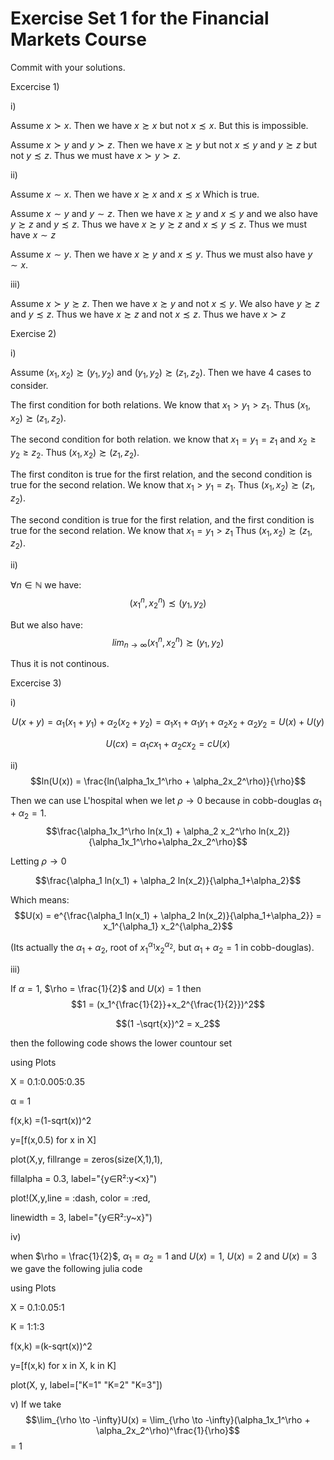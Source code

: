 # Exercise Set 1 for the Financial Markets Course

Commit with your solutions.

Excercise 1)

i)

Assume $x \succ x$. Then we have $x \succsim x$ but not $x \precsim x$. But this is impossible.

Assume $x \succ y$ and $y \succ z$. Then we have $x \succsim y$ but not $x \precsim y$ and $y \succsim z$ but not $y \precsim z$. Thus we must have $x \succ y \succ z$.

ii)

Assume $x \sim x$. Then we have $x \succsim x$ and $x \precsim x$ Which is true.

Assume $x \sim y$ and $y \sim z$. Then we have $x \succsim y$ and $x \precsim y$ and we also have $y \succsim z$ and $y \precsim z$. Thus we have $x \succsim y \succsim z$ and $x \precsim y \precsim z$. Thus we must have $x \sim z$

Assume $x \sim y$. Then we have $x \succsim y$ and $x \precsim y$. Thus we must also have $y \sim x$.

iii)

Assume $x \succ y \succsim z$. Then we have $x \succsim y$ and not $x \precsim y$. We also have $y \succsim z$ and $y \precsim z$. Thus we have $x \succsim z$ and not $x \precsim z$. Thus we have 
$x \succ z$

Exercise 2)

i)

Assume $(x_1,x_2) \succsim (y_1,y_2)$ and $(y_1,y_2) \succsim (z_1,z_2)$. Then we have 4 cases to consider.

The first condition for both relations. We know that $x_1 > y_1 > z_1$. Thus $(x_1,x_2) \succsim (z_1,z_2)$.

The second condition for both relation. we know that $x_1 = y_1 = z_1$ and $x_2 \geq y_2 \geq z_2$. Thus $(x_1,x_2) \succsim (z_1,z_2)$.

The first conditon is true for the first relation, and the second condition is true for the second relation. We know that $x_1 > y_1 = z_1$. Thus $(x_1,x_2) \succsim (z_1,z_2)$.

The second condition is true for the first relation, and the first condition is true for the second relation. We know that $x_1 = y_1 > z_1$ Thus $(x_1,x_2) \succsim (z_1,z_2)$.

ii)

$\forall n \in \mathbb{N}$ we have:
$$(x_1^n,x_2^n) \precsim (y_1,y_2)$$

But we also have:
$$lim_{n \rightarrow \infty}(x_1^n,x_2^n) \succsim (y_1,y_2)$$

Thus it is not continous.

Excercise 3)

i)

$$U(x+y) = \alpha_1(x_1 + y_1) + \alpha_2(x_2+y_2) =  \alpha_1 x_1 +  \alpha_1 y_1 +  \alpha_2 x_2 +  \alpha_2 y_2 = U(x) + U(y)$$

$$U(cx) = \alpha_1 cx_1 + \alpha_2 cx_2 = cU(x)$$

ii)
$$ln(U(x)) = \frac{ln(\alpha_1x_1^\rho + \alpha_2x_2^\rho)}{\rho}$$

Then we can use L'hospital when we let $\rho \rightarrow 0$ because in cobb-douglas $\alpha_1 + \alpha_2 = 1$.
$$\frac{\alpha_1x_1^\rho ln(x_1) + \alpha_2 x_2^\rho ln(x_2)}{\alpha_1x_1^\rho+\alpha_2x_2^\rho}$$

Letting $\rho \rightarrow 0$

$$\frac{\alpha_1 ln(x_1) + \alpha_2 ln(x_2)}{\alpha_1+\alpha_2}$$

Which means:
$$U(x) = e^{\frac{\alpha_1 ln(x_1) + \alpha_2 ln(x_2)}{\alpha_1+\alpha_2}} = x_1^{\alpha_1} x_2^{\alpha_2}$$

(Its actually the $\alpha_1 + \alpha_2$, root of $x_1^{\alpha_1} x_2^{\alpha_2}$, but $\alpha_1 + \alpha_2 = 1$ in cobb-douglas).

iii)

If $\alpha = 1$, $\rho = \frac{1}{2}$ and $U(x) = 1$ then
$$1 = (x_1^{\frac{1}{2}}+x_2^{\frac{1}{2}})^2$$

$$(1 -\sqrt{x})^2 = x_2$$

then the following code shows the lower countour set

using Plots

X = 0.1:0.005:0.35     

α = 1

f(x,k) =(1-sqrt(x))^2

y=[f(x,0.5) for x in X]

plot(X,y, fillrange = zeros(size(X,1),1), 

fillalpha = 0.3, label="{y∈R²:y≺x}")

plot!(X,y,line = :dash, color = :red, 

linewidth = 3, label="{y∈R²:y~x}")

iv)

when $\rho = \frac{1}{2}$, $\alpha_1 = \alpha_2 = 1$ and $U(x)= 1$, $U(x)= 2$ and $U(x)= 3$ we gave the following julia code

using Plots

X = 0.1:0.05:1

K = 1:1:3

f(x,k) =(k-sqrt(x))^2

y=[f(x,k) for x in X, k in K]

plot(X, y, label=["K=1" "K=2" "K=3"])

v)
If we take
$$\lim_{\rho \to -\infty}U(x) = \lim_{\rho \to -\infty}(\alpha_1x_1^\rho + \alpha_2x_2^\rho)^\frac{1}{\rho}$$ = 1





